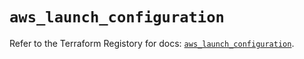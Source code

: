 # `aws_launch_configuration`

Refer to the Terraform Registory for docs: [`aws_launch_configuration`](https://registry.terraform.io/providers/hashicorp/aws/3.76.1/docs/resources/launch_configuration).
